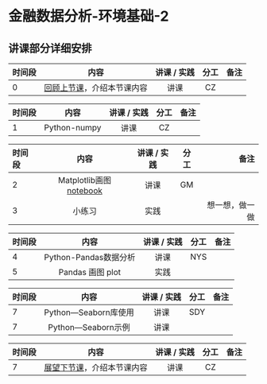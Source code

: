 # 金融数据分析-环境基础-2 


## 讲课部分详细安排

|  时间段   |  内容    |   讲课 / 实践   |  分工  |    备注   |
| :---     |   :----:    |   :----:    |    :----:    |       ---: |
|    0     | [回顾上节课](../WW1/WW1-FBD.md)，介绍本节课内容     |  讲课    |     CZ     |         |


| 时间段 |       内容       | 讲课 / 实践 |   分工    |        备注        |
| :---      |   :----:    |   :----:    |    :----:    |       ---: |
|   1    |  Python-numpy   |    讲课     |     CZ      |          |


|时间段     |  内容    | 讲课 / 实践     |  分工  |备注       |
| :---      |   :----:    |   :----:    |    :----:    |       ---: |
|   2       |  Matplotlib画图[notebook](matplotlib_python/plot.ipynb)   |  讲课    |     GM     |           |
|   3       |    小练习   |   实践   |          |    想一想，做一做      |


| 时间段 |          内容      | 讲课 / 实践 | 分工       |        备注        |
| :---      |   :----:    |   :----:    |    :----:    |       ---: |
|   4    |   Python-Pandas数据分析   |    讲课     |   NYS   |         |  
|   5    |   Pandas 画图 plot   |    实践     |      |         |  


| 时间段 |          内容      | 讲课 / 实践 | 分工       |        备注        |
| :---      |   :----:    |   :----:    |    :----:    |       ---: |
|   7    |   Python—Seaborn库使用  |    讲课     |   SDY   |         |  
|   7    |   Python—Seaborn示例  |    讲课     |      |         |  


|时间段     |  内容    | 讲课 / 实践     |  分工  |备注       |
| :---      |   :----:    |   :----:    |    :----:    |       ---: |
|   7      | [展望下节课](../WW3/WW3-FBD.md)，介绍本节课内容     |  讲课    |     CZ     |         |

